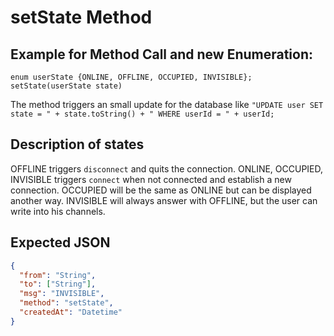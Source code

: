 # setState Method

## Example for Method Call and new Enumeration:

```
enum userState {ONLINE, OFFLINE, OCCUPIED, INVISIBLE};
setState(userState state)
```

The method triggers an small update for the database like
`"UPDATE user SET state = " + state.toString() + " WHERE userId = " + userId;`

## Description of states

OFFLINE triggers `disconnect` and quits the connection.
ONLINE, OCCUPIED, INVISIBLE triggers `connect` when not connected and establish a new connection.
OCCUPIED will be the same as ONLINE but can be displayed another way.
INVISIBLE will always answer with OFFLINE, but the user can write into his channels.

## Expected JSON

```JSON
{
  "from": "String",
  "to": ["String"],
  "msg": "INVISIBLE",
  "method": "setState",
  "createdAt": "Datetime"
}
```
